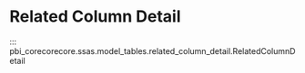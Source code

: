 # Related Column Detail


::: pbi_corecorecore.ssas.model_tables.related_column_detail.RelatedColumnDetail